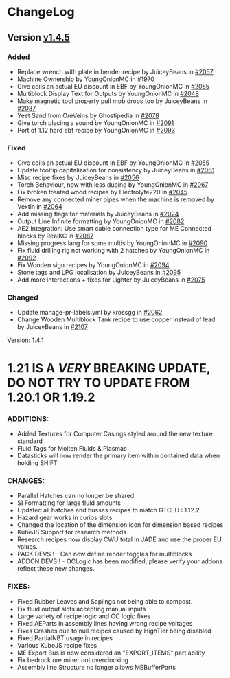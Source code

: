 # ChangeLog

## Version [v1.4.5](https://github.com/krossgg/GregTech-Modern/compare/v1.4.3...v1.4.5)
### Added

- Replace wrench with plate in bender recipe by JuiceyBeans in [#2057](https://github.com/GregTechCEu/GregTech-Modern/pull/2057)
- Machine Ownership by YoungOnionMC in [#1970](https://github.com/GregTechCEu/GregTech-Modern/pull/1970)
- Give coils an actual EU discount in EBF by YoungOnionMC in [#2055](https://github.com/GregTechCEu/GregTech-Modern/pull/2055)
- Multiblock Display Text for Outputs by YoungOnionMC in [#2048](https://github.com/GregTechCEu/GregTech-Modern/pull/2048)
- Make magnetic tool property pull mob drops too by JuiceyBeans in [#2037](https://github.com/GregTechCEu/GregTech-Modern/pull/2037)
- Yeet Sand from OreVeins by Ghostipedia in [#2078](https://github.com/GregTechCEu/GregTech-Modern/pull/2078)
- Give torch placing a sound by YoungOnionMC in [#2091](https://github.com/GregTechCEu/GregTech-Modern/pull/2091)
- Port of 1.12 hard ebf recipe by YoungOnionMC in [#2093](https://github.com/GregTechCEu/GregTech-Modern/pull/2093)

### Fixed

- Give coils an actual EU discount in EBF by YoungOnionMC in [#2055](https://github.com/GregTechCEu/GregTech-Modern/pull/2055)
- Update tooltip capitalization for consistency by JuiceyBeans in [#2061](https://github.com/GregTechCEu/GregTech-Modern/pull/2061)
- Misc recipe fixes by JuiceyBeans in [#2056](https://github.com/GregTechCEu/GregTech-Modern/pull/2056)
- Torch Behaviour, now with less duping by YoungOnionMC in [#2067](https://github.com/GregTechCEu/GregTech-Modern/pull/2067)
- Fix broken treated wood recipes by Electrolyte220 in [#2045](https://github.com/GregTechCEu/GregTech-Modern/pull/2045)
- Remove any connected miner pipes when the machine is removed by Vextin in [#2064](https://github.com/GregTechCEu/GregTech-Modern/pull/2064)
- Add missing flags for materials by JuiceyBeans in [#2024](https://github.com/GregTechCEu/GregTech-Modern/pull/2024)
- Output Line Infinite formatting by YoungOnionMC in [#2082](https://github.com/GregTechCEu/GregTech-Modern/pull/2082)
- AE2 Integration: Use smart cable connection type for ME Connected blocks by RealKC in [#2087](https://github.com/GregTechCEu/GregTech-Modern/pull/2087)
- Missing progress lang for some multis by YoungOnionMC in [#2090](https://github.com/GregTechCEu/GregTech-Modern/pull/2090)
- Fix fluid drilling rig not working with 2 hatches by YoungOnionMC in [#2092](https://github.com/GregTechCEu/GregTech-Modern/pull/2092)
- Fix Wooden sign recipes by YoungOnionMC in [#2094](https://github.com/GregTechCEu/GregTech-Modern/pull/2094)
- Stone tags and LPG localisation by JuiceyBeans in [#2095](https://github.com/GregTechCEu/GregTech-Modern/pull/2095)
- Add more interactions + fixes for Lighter by JuiceyBeans in [#2075](https://github.com/GregTechCEu/GregTech-Modern/pull/2075)

### Changed

- Update manage-pr-labels.yml by krossgg in [#2062](https://github.com/GregTechCEu/GregTech-Modern/pull/2062)
- Change Wooden Multiblock Tank recipe to use copper instead of lead by JuiceyBeans in [#2107](https://github.com/GregTechCEu/GregTech-Modern/pull/2107)

 
Version: 1.4.1

# **1.21 IS A *VERY* BREAKING UPDATE, DO NOT TRY TO UPDATE FROM 1.20.1 OR 1.19.2**

### ADDITIONS:
 
- Added Textures for Computer Casings styled around the new texture standard
- Fluid Tags for Molten Fluids & Plasmas
- Datasticks will now render the primary item within contained data when holding SHIFT

### CHANGES:

- Parallel Hatches can no longer be shared.
- SI Formatting for large fluid amounts
- Updated all hatches and busses recipes to match GTCEU : 1.12.2
- Hazard gear works in curios slots
- Changed the location of the dimension icon for dimension based recipes
- KubeJS Support for research methods
- Research recipes now display CWU total in JADE and use the proper EU values.
- PACK DEVS ! - Can now define render toggles for multiblocks
- ADDON DEVS ! - OCLogic has been modified, please verify your addons reflect these new changes.

### FIXES:
   
- Fixed Rubber Leaves and Saplings not being able to compost.
- Fix fluid output slots accepting manual inputs
- Large variety of recipe logic and OC logic fixes
- Fixed AEParts in assembly lines having wrong recipe voltages
- Fixes Crashes due to null recipes caused by HighTier being disabled
- Fixed PartialNBT usage in recipes
- Various KubeJS recipe fixes
- ME Export Bus is now considered an "EXPORT_ITEMS" part ability
- Fix bedrock ore miner not overclocking
- Assembly line Structure no longer allows MEBufferParts

